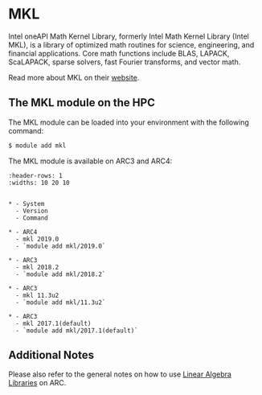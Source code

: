 # MKL

Intel oneAPI Math Kernel Library, formerly Intel Math Kernel Library (Intel MKL), is a library of optimized math routines for science, engineering, and financial applications. Core math functions include BLAS, LAPACK, ScaLAPACK, sparse solvers, fast Fourier transforms, and vector math.



Read more about MKL on their [website](https://www.intel.com/content/www/us/en/developer/tools/oneapi/onemkl.html).





## The MKL module on the HPC

The MKL module can be loaded into your environment with the following command:

```bash
$ module add mkl
```

The MKL module is available on ARC3 and ARC4:

```{list-table}
:header-rows: 1
:widths: 10 20 10


* - System
  - Version
  - Command

* - ARC4
  - mkl 2019.0
  - `module add mkl/2019.0`

* - ARC3
  - mkl 2018.2
  - `module add mkl/2018.2`

* - ARC3
  - mkl 11.3u2
  - `module add mkl/11.3u2`

* - ARC3
  - mkl 2017.1(default)
  - `module add mkl/2017.1(default)`

```

## Additional Notes

Please also refer to the general notes on how to use [Linear Algebra Libraries](./linalg) on ARC.
